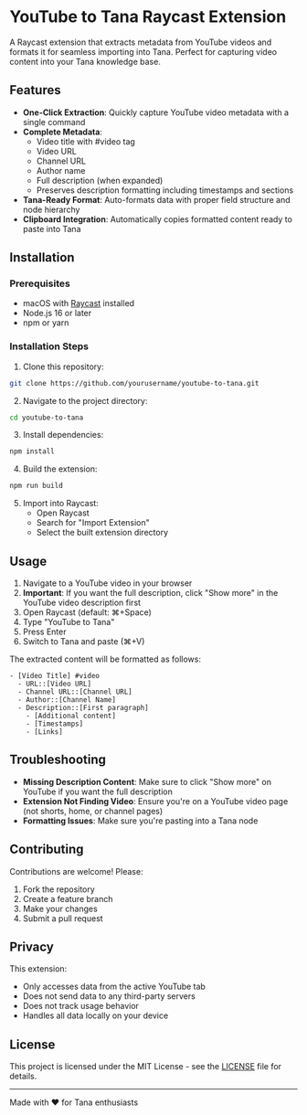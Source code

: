 # YouTube to Tana Raycast Extension

A Raycast extension that extracts metadata from YouTube videos and formats it for seamless importing into Tana. Perfect for capturing video content into your Tana knowledge base.

## Features

- **One-Click Extraction**: Quickly capture YouTube video metadata with a single command
- **Complete Metadata**: 
  - Video title with #video tag
  - Video URL
  - Channel URL
  - Author name
  - Full description (when expanded)
  - Preserves description formatting including timestamps and sections
- **Tana-Ready Format**: Auto-formats data with proper field structure and node hierarchy
- **Clipboard Integration**: Automatically copies formatted content ready to paste into Tana

## Installation

### Prerequisites

- macOS with [Raycast](https://raycast.com/) installed
- Node.js 16 or later
- npm or yarn

### Installation Steps

1. Clone this repository:
```bash
git clone https://github.com/yourusername/youtube-to-tana.git
```

2. Navigate to the project directory:
```bash
cd youtube-to-tana
```

3. Install dependencies:
```bash
npm install
```

4. Build the extension:
```bash
npm run build
```

5. Import into Raycast:
   - Open Raycast
   - Search for "Import Extension"
   - Select the built extension directory

## Usage

1. Navigate to a YouTube video in your browser
2. **Important**: If you want the full description, click "Show more" in the YouTube video description first
3. Open Raycast (default: ⌘+Space)
4. Type "YouTube to Tana" 
5. Press Enter
6. Switch to Tana and paste (⌘+V)

The extracted content will be formatted as follows:

```
- [Video Title] #video
  - URL::[Video URL]
  - Channel URL::[Channel URL]
  - Author::[Channel Name]
  - Description::[First paragraph]
    - [Additional content]
    - [Timestamps]
    - [Links]
```

## Troubleshooting

- **Missing Description Content**: Make sure to click "Show more" on YouTube if you want the full description
- **Extension Not Finding Video**: Ensure you're on a YouTube video page (not shorts, home, or channel pages)
- **Formatting Issues**: Make sure you're pasting into a Tana node

## Contributing

Contributions are welcome! Please:

1. Fork the repository
2. Create a feature branch
3. Make your changes
4. Submit a pull request

## Privacy

This extension:
- Only accesses data from the active YouTube tab
- Does not send data to any third-party servers
- Does not track usage behavior
- Handles all data locally on your device

## License

This project is licensed under the MIT License - see the [LICENSE](LICENSE) file for details.

---

Made with ❤️ for Tana enthusiasts